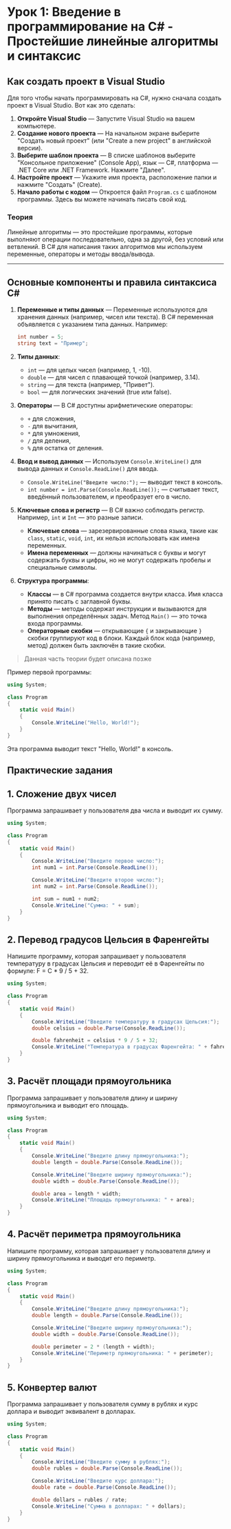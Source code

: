 
# Урок 1: Введение в программирование на C# - Простейшие линейные алгоритмы и синтаксис

## Как создать проект в Visual Studio

Для того чтобы начать программировать на C#, нужно сначала создать проект в Visual Studio. Вот как это сделать:

1. **Откройте Visual Studio** — Запустите Visual Studio на вашем компьютере.
2. **Создание нового проекта** — На начальном экране выберите "Создать новый проект" (или "Create a new project" в английской версии).
3. **Выберите шаблон проекта** — В списке шаблонов выберите "Консольное приложение" (Console App), язык — C#, платформа — .NET Core или .NET Framework. Нажмите "Далее".
4. **Настройте проект** — Укажите имя проекта, расположение папки и нажмите "Создать" (Create).
5. **Начало работы с кодом** — Откроется файл `Program.cs` с шаблоном программы. Здесь вы можете начинать писать свой код.

### Теория

Линейные алгоритмы — это простейшие программы, которые выполняют операции последовательно, одна за другой, без условий или ветвлений. 
В C# для написания таких алгоритмов мы используем переменные, операторы и методы ввода/вывода.

---

## Основные компоненты и правила синтаксиса C#

1. **Переменные и типы данных** — Переменные используются для хранения данных (например, чисел или текста). В C# переменная объявляется с указанием типа данных. Например:
   ```csharp
   int number = 5;
   string text = "Пример";
   ```

2. **Типы данных**:
   - `int` — для целых чисел (например, 1, -10).
   - `double` — для чисел с плавающей точкой (например, 3.14).
   - `string` — для текста (например, "Привет").
   - `bool` — для логических значений (true или false).

3. **Операторы** — В C# доступны арифметические операторы: 
   - `+` для сложения,
   - `-` для вычитания,
   - `*` для умножения,
   - `/` для деления,
   - `%` для остатка от деления.

4. **Ввод и вывод данных** — Используем `Console.WriteLine()` для вывода данных и `Console.ReadLine()` для ввода.
   - `Console.WriteLine("Введите число:");` — выводит текст в консоль.
   - `int number = int.Parse(Console.ReadLine());` — считывает текст, введённый пользователем, и преобразует его в число.

5. **Ключевые слова и регистр** — В C# важно соблюдать регистр. Например, `int` и `Int` — это разные записи.
   - **Ключевые слова** — зарезервированные слова языка, такие как `class`, `static`, `void`, `int`, их нельзя использовать как имена переменных.
   - **Имена переменных** — должны начинаться с буквы и могут содержать буквы и цифры, но не могут содержать пробелы и специальные символы.

6. **Структура программы**:
   - **Классы** — в C# программа создается внутри класса. Имя класса принято писать с заглавной буквы.
   - **Методы** — методы содержат инструкции и вызываются для выполнения определённых задач. Метод `Main()` — это точка входа программы.
   - **Операторные скобки** — открывающие `{` и закрывающие `}` скобки группируют код в блоки. Каждый блок кода (например, метод) должен быть заключён в такие скобки.
>Данная часть теории будет описана позже

Пример первой программы:
```csharp
using System;

class Program
{
    static void Main()
    {
        Console.WriteLine("Hello, World!");
    }
}
```

Эта программа выводит текст "Hello, World!" в консоль.

## Практические задания

## 1. Сложение двух чисел
Программа запрашивает у пользователя два числа и выводит их сумму.

```csharp
using System;

class Program
{
    static void Main()
    {
        Console.WriteLine("Введите первое число:");
        int num1 = int.Parse(Console.ReadLine());

        Console.WriteLine("Введите второе число:");
        int num2 = int.Parse(Console.ReadLine());

        int sum = num1 + num2;
        Console.WriteLine("Сумма: " + sum);
    }
}
```

## 2. Перевод градусов Цельсия в Фаренгейты
Напишите программу, которая запрашивает у пользователя температуру в градусах Цельсия и переводит её в Фаренгейты по формуле: F = C * 9 / 5 + 32.

```csharp
using System;

class Program
{
    static void Main()
    {
        Console.WriteLine("Введите температуру в градусах Цельсия:");
        double celsius = double.Parse(Console.ReadLine());

        double fahrenheit = celsius * 9 / 5 + 32;
        Console.WriteLine("Температура в градусах Фаренгейта: " + fahrenheit);
    }
}
```

## 3. Расчёт площади прямоугольника
Программа запрашивает у пользователя длину и ширину прямоугольника и выводит его площадь.

```csharp
using System;

class Program
{
    static void Main()
    {
        Console.WriteLine("Введите длину прямоугольника:");
        double length = double.Parse(Console.ReadLine());

        Console.WriteLine("Введите ширину прямоугольника:");
        double width = double.Parse(Console.ReadLine());

        double area = length * width;
        Console.WriteLine("Площадь прямоугольника: " + area);
    }
}
```

## 4. Расчёт периметра прямоугольника
Напишите программу, которая запрашивает у пользователя длину и ширину прямоугольника и выводит его периметр.

```csharp
using System;

class Program
{
    static void Main()
    {
        Console.WriteLine("Введите длину прямоугольника:");
        double length = double.Parse(Console.ReadLine());

        Console.WriteLine("Введите ширину прямоугольника:");
        double width = double.Parse(Console.ReadLine());

        double perimeter = 2 * (length + width);
        Console.WriteLine("Периметр прямоугольника: " + perimeter);
    }
}
```

## 5. Конвертер валют
Программа запрашивает у пользователя сумму в рублях и курс доллара и выводит эквивалент в долларах.

```csharp
using System;

class Program
{
    static void Main()
    {
        Console.WriteLine("Введите сумму в рублях:");
        double rubles = double.Parse(Console.ReadLine());

        Console.WriteLine("Введите курс доллара:");
        double rate = double.Parse(Console.ReadLine());

        double dollars = rubles / rate;
        Console.WriteLine("Сумма в долларах: " + dollars);
    }
}
```

